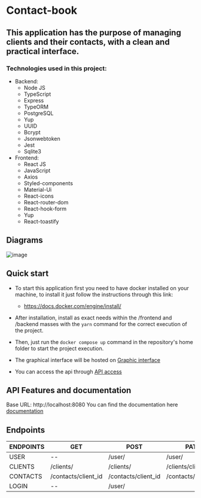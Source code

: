 # Contact-book
## This application has the purpose of managing clients and their contacts, with a clean and practical interface.

### Technologies used in this project:
 - Backend:
   - Node JS
   - TypeScript
   - Express
   - TypeORM
   - PostgreSQL
   - Yup
   - UUID
   - Bcrypt
   - Jsonwebtoken
   - Jest
   - Sqlite3
 - Frontend:
   - React JS
   - JavaScript
   - Axios
   - Styled-components
   - Material-Ui
   - React-icons
   - React-router-dom
   - React-hook-form
   - Yup
   - React-toastify

## Diagrams
![image](https://user-images.githubusercontent.com/95350195/192169180-46e2b585-ce00-4a02-bb4a-cdbe43ffc24b.png)

## Quick start

- To start this application first you need to have docker installed on your machine, to install it just follow the instructions through this link:
  - https://docs.docker.com/engine/install/
 
- After installation, install as exact needs within the /frontend and /backend masses with the ```yarn``` command for the correct execution of the project.

- Then, just run the ```docker compose up``` command in the repository's home folder to start the project execution.

- The graphical interface will be hosted on [Graphic interface](http://localhost:3000)

- You can access the api through [API access](http://localhost:8080)

## API Features and documentation

Base URL: http://localhost:8080
You can find the documentation here [documentation](https://api-book-docs.vercel.app/)

## Endpoints

| ENDPOINTS |  GET                 |  POST                |  PATCH                |  DELETE              |
|-----------|----------------------|----------------------|-----------------------|----------------------|
| USER      |       --             | /user/               | /user/                | /user/               |
| CLIENTS   | /clients/            | /clients/            | /clients/client_id    | /clients/client_id   |
| CONTACTS  | /contacts/client_id  | /contacts/client_id  | /contacts/contact_id  | /contacts/contact_id |
| LOGIN     |       --             | /user/               |
